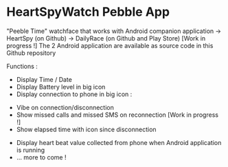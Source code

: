 # HeartSpyWatch Pebble App
"Peeble Time" watchface that works with Android companion application
-> HeartSpy (on Github)
-> DailyRace (on Github and Play Store) [Work in progress !]
The 2 Android application are available as source code in this Github repository 

Functions :
* Display Time / Date 
* Display Battery level in big icon
* Display connection to phone in big icon :
 - Vibe on connection/disconnection
 - Show missed calls and missed SMS on reconnection [Work in progress !]
 - Show elapsed time with icon since disconnection
* Display heart beat value collected from phone when Android  application is running
* ... more to come ! 

